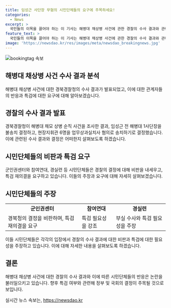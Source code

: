 ```yaml
---
title: 임성근 사단장 무혐의 시민단체들의 요구에 주목하세요!
categories:
  - News
excerpt: >
  국민들의 이목을 끌어야 하는 이 기사는 해병대 채상병 사건에 관한 경찰의 수사 결과와 관련된 논란을 다루고 있습니다. 경북경찰청의 결정에 대해 군인권센터와 시민단체들은 비판을 터뜨리고 있으며, 특검의 필요성을 강조하고 있습니다. 사건 관련하여 경찰의 수사결과에 대한 의혹을 품고 있는 단체들은 공정한 수사와 진실규명을 요구하고 있습니다. 이에 대한 보도 내용이 높은 관심을 끌 것으로 보입니다.
feature_text: >
  국민들의 이목을 끌어야 하는 이 기사는 해병대 채상병 사건에 관한 경찰의 수사 결과와 관련된 논란을 다루고 있습니다. 경북경찰청의 결정에 대해 군인권센터와 시민단체들은 비판을 터뜨리고 있으며, 특검의 필요성을 강조하고 있습니다. 사건 관련하여 경찰의 수사결과에 대한 의혹을 품고 있는 단체들은 공정한 수사와 진실규명을 요구하고 있습니다. 이에 대한 보도 내용이 높은 관심을 끌 것으로 보입니다.
image: 'https://newsdao.kr/res/images/meta/newsdao_breakingnews.jpg'
---
```


<p><img src="https://newsdao.kr/res/images/meta/newsdao_breakingnews.jpg" alt="bookingtag 속보" /></p>

<h2>해병대 채상병 사건 수사 결과 분석</h2>

<p data-ke-size="size16">해병대 채상병 사건에 대한 경북경찰청의 수사 결과가 발표되었고, 이에 대한 관계자들의 반응과 특검에 대한 요구에 대해 알아보겠습니다.</p>

<h2 data-ke-size="size26">경찰의 수사 결과 발표</h2>

<p>경북경찰청이 해병대 채모 상병 순직 사건을 조사한 결과, 임성근 전 해병대 1사단장을 불송치 결정하고, 현장지휘관 6명을 업무상과실치사 혐의로 송치하기로 결정했습니다. 이에 관련된 수사 결과와 결정은 어떠한지 살펴보도록 하겠습니다.</p>

<h2 data-ke-size="size26">시민단체들의 비판과 특검 요구</h2>

<p>군인권센터와 참여연대, 경실련 등 시민단체들은 경찰의 결정에 대해 비판을 내세우고, 특검 재의결을 요구하고 있습니다. 이들의 주장과 요구에 대해 자세히 살펴보겠습니다.</p>

<h2 data-ke-size="size26">시민단체들의 주장</h2>

<table>
    <tr>
        <td style="text-align: center; height: 17px;"><b>군인권센터</b></td>
        <td style="text-align: center; height: 17px;"><b>참여연대</b></td>
        <td style="text-align: center; height: 17px;"><b>경실련</b></td>
    </tr>
    <tr>
        <td>경북청의 결정을 비판하며, 특검 재의결을 요구</td>
        <td>특검 필요성을 강조</td>
        <td>부실 수사와 특검 필요성을 주장</td>
    </tr>
</table>

<p>이들 시민단체들은 각각의 입장에서 경찰의 수사 결과에 대한 비판과 특검에 대한 필요성을 주장하고 있습니다. 이에 대해 자세한 내용을 살펴보도록 하겠습니다.</p>

<h2 data-ke-size="size26">결론</h2>

<p>해병대 채상병 사건에 대한 경찰의 수사 결과와 이에 따른 시민단체들의 반응은 논란을 불러일으키고 있습니다. 향후 특검 여부와 관련해 정부 및 국회의 결정이 주목될 것으로 보입니다.</p>
실시간 뉴스 속보는, <a href="https://newsdao.kr" rel="dofollow">https://newsdao.kr</a>


